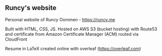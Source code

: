 ## Runcy's website
Personal website of Runcy Oommen - https://runcy.me

Built with HTML, CSS, JS. Hosted on AWS S3 (bucket hosting) with Route53 and certificate from Amazon Certificate Manager (ACM) routed via CloudFront

Resume in LaTeX created online with overleaf (https://overleaf.com) 
